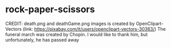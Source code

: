# rock-paper-scissors
CREDIT:
death.png and deathGame.png images is created by OpenClipart-Vectors (link: https://pixabay.com/it/users/openclipart-vectors-30363/)
The funeral march was created by Chopin. I would like to thank him, but unfortunately, he has passed away

